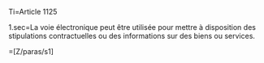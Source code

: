Ti=Article 1125

1.sec=La voie électronique peut être utilisée pour mettre à disposition des stipulations contractuelles ou des informations sur des biens ou services.

=[Z/paras/s1]